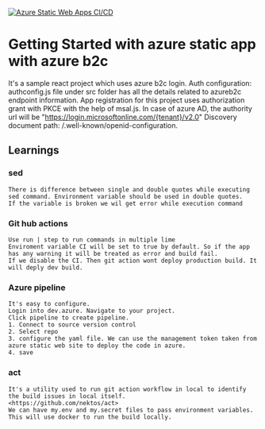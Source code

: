 [![Azure Static Web Apps CI/CD](https://github.com/murucode/sample-azure-static-web-app/actions/workflows/azure-static-web-apps-mango-wave-08efeef03.yml/badge.svg)](https://github.com/murucode/sample-azure-static-web-app/actions/workflows/azure-static-web-apps-mango-wave-08efeef03.yml)

# Getting Started with azure static app with azure b2c

It's a sample react project which uses azure b2c login.
Auth configuration:
    authconfig.js file under src folder has all the details related to azureb2c endpoint information.
    App registration for this project uses authorization grant with PKCE with the help of msal.js.
    In case of azure AD, the authority url will be "https://login.microsoftonline.com/{tenant}/v2.0"
    Discovery document path: /.well-known/openid-configuration.


## Learnings

### sed
    There is difference between single and double quotes while executing sed command. Environment variable should be used in double quotes.
    If the variable is broken we wil get error while execution command

### Git hub actions
    Use run | step to run commands in multiple lime
    Enviroment variable CI will be set to true by default. So if the app has any warning it will be treated as error and build fail.
    If we disable the CI. Then git action wont deploy production build. It will deply dev build.

### Azure pipeline
    It's easy to configure.
    Login into dev.azure. Navigate to your project.
    Click pipeline to create pipeline.
    1. Connect to source version control
    2. Select repo
    3. configure the yaml file. We can use the management token taken from azure static web site to deploy the code in azure.
    4. save
    
### act
    It's a utility used to run git action workflow in local to identify the build issues in local itself.
    <https://github.com/nektos/act>
    We can have my.env and my.secret files to pass environment variables.
    This will use docker to run the build locally. 

